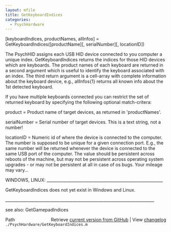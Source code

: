 ```yaml
---
layout: mfile
title: GetKeyboardIndices
categories:
  - PsychHardware
---
```


\[keyboardIndices, productNames, allInfos\] = GetKeyboardIndices\(\[productName\]\[, serialNumber\]\[, locationID\]\)

The PsychHID assigns each USB HID device connected to you computer a
unique index. GetKeyboardIndices returns the indices for those HID
devices which are keyboards.  The product names of each keyboard are
returned in a second argument which is useful to identify the keyboard
associated with an index. The third return argument is a cell\-array with
complete information about the keyboard device, e.g., allInfos\{1\} returns
all known info about the 1st detected keyboard.

If you have multiple keyboards connected you can restrict the set of
returned keyboard by specifying the following optional match\-critera:

product      = Product name of target devices, as returned in 'productNames'.

serialNumber = Serial number of target devices. This is a text string,
               not a number\!

locationID   = Numeric id of where the device is connected to the
               computer. The number is supposed to be unique for a given
               connection port. E.g., the same number will be returned
               whenever the device is connected to the same USB port of
               the computer. The value should be persistent across
               reboots of the machine, but may not be persistent across
               operating system upgrades \- or may not be persistent at
               all in case of os bugs. Your mileage may vary...

WINDOWS, LINUX: \_\_\_\_\_\_\_\_\_\_\_\_\_\_\_\_\_\_\_\_\_\_\_\_\_\_\_\_\_\_\_\_\_\_\_\_\_\_\_\_\_\_\_\_\_\_\_\_\_\_\_\_\_\_\_\_\_

GetKeyboardIndices does not yet exist in Windows and Linux.

\_\_\_\_\_\_\_\_\_\_\_\_\_\_\_\_\_\_\_\_\_\_\_\_\_\_\_\_\_\_\_\_\_\_\_\_\_\_\_\_\_\_\_\_\_\_\_\_\_\_\_\_\_\_\_\_\_\_\_\_\_\_\_\_\_\_\_\_\_\_\_\_\_

see also: GetGamepadIndices


<div class="code_header" style="text-align:right;">
  <span style="float:left;">Path&nbsp;&nbsp;</span> <span class="counter">Retrieve <a href=
  "https://raw.github.com/Psychtoolbox-3/Psychtoolbox-3/beta/./PsychHardware/GetKeyboardIndices.m">current version from GitHub</a> | View <a href=
  "https://github.com/Psychtoolbox-3/Psychtoolbox-3/commits/beta/./PsychHardware/GetKeyboardIndices.m">changelog</a></span>
</div>
<div class="code">
  <code>./PsychHardware/GetKeyboardIndices.m</code>
</div>
